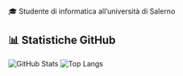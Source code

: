 

🎓 Studente di informatica all’università di Salerno



<!--
**FaiellaFrancesco/FaiellaFrancesco** is a ✨ _special_ ✨ repository because its `README.md` (this file) appears on your GitHub profile.

Here are some ideas to get you started:

- 🔭 I’m currently working on ...
- 🌱 I’m currently learning ...
- 👯 I’m looking to collaborate on ...
- 🤔 I’m looking for help with ...
- 💬 Ask me about ...
- 📫 How to reach me: ...
- 😄 Pronouns: ...
- ⚡ Fun fact: ...
-->

## 📊 Statistiche GitHub

![GitHub Stats](https://github-readme-stats.vercel.app/api?username=FaiellaFrancesco&show_icons=true&theme=radical&count_private=true)
![Top Langs](https://github-readme-stats.vercel.app/api/top-langs/?username=FaiellaFrancesco&layout=compact&theme=radical)
